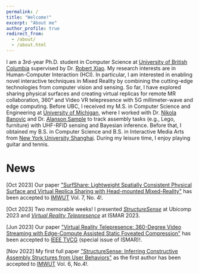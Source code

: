 ```yaml
---
permalink: /
title: "Welcome!"
excerpt: "About me"
author_profile: true
redirect_from: 
  - /about/
  - /about.html
---
```


I am a 3rd-year Ph.D. student in Computer Science at [University of British Columbia](https://www.ubc.ca/) supervised by Dr. [Robert Xiao](https://www.robertxiao.ca/). My research interests are in Human-Computer Interaction (HCI). In particular, I am interested in enabling novel interactive techniques in Mixed Reality by combining the cutting-edge technologies from computer vision and sensing. So far, I have explored sharing physical surfaces and creating virtual replicas for remote MR collaboration, 360&deg; and Video VR telepresence with 5G millimeter-wave and edge computing. Before UBC, I received my M.S. in Computer Science and Engineering at [University of Michigan](https://umich.edu/), where I worked with Dr. [Nikola Banovic](http://www.nikolabanovic.net/) and Dr. [Alanson Sample](https://www.alansonsample.com/) to track assembly tasks (e.g., Lego, furniture) with UHF-RFID sensing and Bayesian inference. Before that, I obtained my B.S. in Computer Science and B.S. in Interactive Media Arts from [New York University Shanghai](https://shanghai.nyu.edu/). During my leisure time, I enjoy playing guitar and tennis.

# News
[Oct 2023] Our paper ["SurfShare: Lightweight Spatially Consistent Physical Surface and Virtual Replica Sharing with Head-mounted Mixed-Reality"](/publication/surf-share) has been accepted to [IMWUT](https://dl.acm.org/journal/imwut) Vol. 7, No. 4!.

[Oct 2023] Two memorable weeks! I presented [*StructureSense*](/publication/structuresense) at Ubicomp 2023 and [*Virtual Reality Telepresence*](/publication/vr-telepresence) at ISMAR 2023.

[Jun 2023] Our paper ["Virtual Reality Telepresence: 360-Degree Video Streaming with Edge-Compute Assisted Static Foveated Compression"](/publication/vr-telepresence) has been accepted to [IEEE TVCG](https://ieeexplore.ieee.org/xpl/RecentIssue.jsp?punumber=2945) (special issue of ISMAR)!.

[Nov 2022] My first full paper ["StructureSense: Inferring Constructive Assembly Structures from User Behaviors"](/publication/structuresense) as the first author has been accepted to [IMWUT](https://dl.acm.org/journal/imwut) Vol. 6, No.4!.